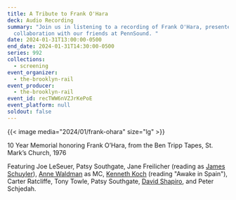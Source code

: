 ```yaml
---
title: A Tribute to Frank O'Hara
deck: Audio Recording
summary: "Join us in listening to a recording of Frank O'Hara, presented in
  collaboration with our friends at PennSound. "
date: 2024-01-31T13:00:00-0500
end_date: 2024-01-31T14:30:00-0500
series: 992
collections:
  - screening
event_organizer:
  - the-brooklyn-rail
event_producer:
  - the-brooklyn-rail
event_id: recTWW6nVZJrKePoE
event_platform: null
soldout: false
---
```

{{< image media="2024/01/frank-ohara" size="lg" >}}

10 Year Memorial honoring Frank O’Hara, from the Ben Tripp Tapes, St. Mark’s Church, 1976 

Featuring Joe LeSeuer, Patsy Southgate, Jane Freilicher (reading as [James Schuyler](https://writing.upenn.edu/pennsound/x/Schuyler.php)), [Anne Waldman](https://writing.upenn.edu/pennsound/x/Waldman.php) as MC, [Kenneth Koch](https://writing.upenn.edu/pennsound/x/Koch.php) (reading "Awake in Spain"), Carter Ratcliffe, Tony Towle, Patsy Southgate, [David Shapiro](https://writing.upenn.edu/pennsound/x/Shapiro.php), and Peter Schjedah.